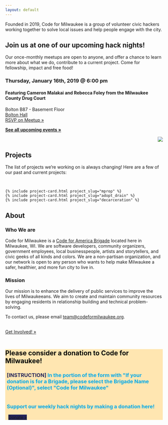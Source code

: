 ```yaml
---
layout: default
---
```

<div class="usa-grid-wide">
    <div id="hero-image" class="usa-width-one-whole">
        <div id="hero-header-text" class="usa-width-two-thirds">
            <div id="hero-p">
                <p>Founded in 2019, Code for Milwaukee is a group of volunteer civic hackers working together to solve local issues and help people engage with the city.</p>
            </div>
        </div>
    </div>
</div>

<div class="usa-grid">
  <div class="usa-width-three-fourths usa-section">
      <h2 id="project-nights">Join us at one of our upcoming hack nights!</h2>
      <p>Our once-monthly meetups are open to anyone, and offer a chance to learn more about what we do, contribute to a current project. Come for fellowship, impact and free food!</p>
  </div>
  <div class="usa-width-one-half">
    <h3>Thursday, January 16th, 2019 @ 6:00 pm</h3>
    <h4> Featuring Cameron Malakai and Rebecca Foley from the Milwaukee County Drug Court</h4>
    <!-- <h4> Speakers TBD</h4> -->
    <p><span>Bolton B87 - Basement Floor</span>
    <br><a href='https://www.google.com/maps/search/?api=1&query=43.075850%2C-87.881260'>Bolton Hall</a>
    <br>
    <a target="_blank" href="https://www.meetup.com/Code-for-Milwaukee/events/267297728/" class="usa-button">RSVP on Meetup »</a></p>
    <p><strong><a href="https://www.meetup.com/Code-for-Milwaukee/events/" target="_blank">See all upcoming events »</a></strong></p>

  </div>
  <div class="usa-width-one-half" style ='float:right;'>
    <img src="../assets/images/hack_night_1.jpg">
  </div>


  <div class="usa-width-one-whole usa-section">
    <div class="usa-width-one-whole">
        <br>
        <h2 id="projects">Projects</h2>
        <p>The list of projects we’re working on is always changing! Here are a few of our past and current projects:</p>
        <br>
    </div>


    {% include project-card.html project_slug="mprop" %}
    {% include project-card.html project_slug="adopt_drain" %}
    {% include project-card.html project_slug="decarceration" %}

  </div>


  <div class="usa-section">
    <div class="usa-width-one-whole">
      <h2 id="about">About</h2>
      <div class="usa-width-two-thirds">
         <h3>Who We are</h3>
        <p>Code for Milwaukee is a <a href="http://brigade.codeforamerica.org/">Code for America Brigade</a> located here in Milwaukee, WI. We are software developers, community organizers, government employees, local businesspeople, artists and storytellers, and civic geeks of all kinds and colors. We are a non-partisan organization, and our network is open to any person who wants to help make Milwaukee a safer, healthier, and more fun city to live in.</p>
         <h3> Mission </h3>
        <p>Our mission is to enhance the delivery of public services to improve the lives of Milwaukeeans. We aim to create and maintain community resources by engaging residents in relationship building and technical problem-solving.</p>
        <p>To contact us, please email <a href="mailto:team@codeformilwaukee.org">team@codeformilwaukee.org</a>.</p>
        <br>
                <a target="_blank" href="https://forms.gle/SpCTwWxsDdmsB6kj6" class="usa-button">Get Involved! »</a>
        <br>
        <br>
      </div>
    </div>
  </div>


  <div class = "usa-width-one-whole" style="background-color:#ffe6b1; margin-top,margin-bottom:2%;" >
          <h2 style="color:black;"> Please consider a donation to Code for Milwaukee!</h2>
          <h3 style="color:#00A8E9; padding-left:5px"> <span style ="color:#23235A" >[INSTRUCTION]</span> In the portion of the form with "If your donation is for a Brigade, please select the Brigade Name (Optional)", select "Code for Milwaukee"
            <br>
            <br>
            <br>
            Support our weekly hack nights by making a donation here!</h3>
          <a target="_blank" href="https://www.codeforamerica.org/donate" class="usa-button" style = "background-color:#23235A; margin-left: 2%; margin-bottom: 2%">Donate »</a>
  </div>
  <br>
  <br>
<div class="usa-grid-wide">
    <div class="usa-width-one-whole" align="center">
        <!-- <br>
        <button> Submit a Proposal </button> -->
    </div>
</div>
